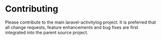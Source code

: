 # Contributing

Please contribute to the main laravel-activitylog project.
It is preferred that all change requests, feature enhancements and bug fixes are first integrated into the parent source project.
